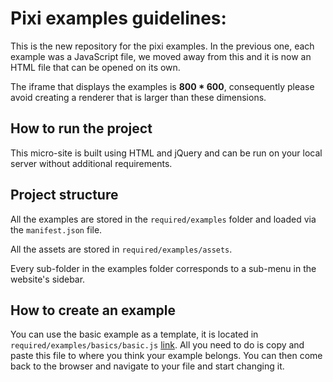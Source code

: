 # Pixi examples guidelines: #

This is the new repository for the pixi examples.
In the previous one, each example was a JavaScript file, we moved away from this and it is now an HTML file that can be opened on its own.

The iframe that displays the examples is **800 * 600**, consequently please avoid creating a renderer that is larger than these dimensions.


## How to run the project ##

This micro-site is built using HTML and jQuery and can be run on your local server without additional requirements.

## Project structure ##

All the examples are stored in the ``` required/examples ``` folder and loaded via the ``` manifest.json ``` file.

All the assets are stored in ``` required/examples/assets ```.

Every sub-folder in the examples folder corresponds to a sub-menu in the website's sidebar.

## How to create an example ##

You can use the basic example as a template, it is located in ``` required/examples/basics/basic.js ``` [link](/required/examples/basics/basic.js).
All you need to do is copy and paste this file to where you think your example belongs.
You can then come back to the browser and navigate to your file and start changing it.
